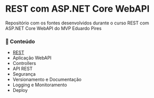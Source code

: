 # REST com ASP.NET Core WebAPI

Repositório com os fontes desenvolvidos durante o curso REST com ASP.NET Core WebAPI do MVP Eduardo Pires

### 📖 Conteúdo

- [REST](./anotacoes/REST.md)
- Aplicação WebAPI
- Controllers
- API REST
- Segurança
- Versionamento e Documentação
- Logging e Monitoramento
- Deploy
